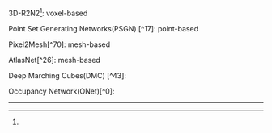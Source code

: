 3D-R2N2[^9]: voxel-based  

Point Set Generating Networks(PSGN) [^17]: point-based 

Pixel2Mesh[^70]: mesh-based 

AtlasNet[^26]: mesh-based 

Deep Marching Cubes(DMC) [^43]:

Occupancy Network(ONet)[^0]:

--------------------------------------------------------------------------------

[^9]: 

[^10]: 

[^11]: 